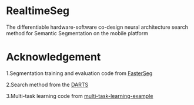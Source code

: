# RealtimeSeg
The differentiable hardware-software co-design neural architecture search method for Semantic Segmentation on the mobile platform 
# Acknowledgement
1.Segmentation training and evaluation code from [FasterSeg](https://github.com/VITA-Group/FasterSeg)

2.Search method from the [DARTS](https://github.com/quark0/darts)

3.Multi-task learning code from [multi-task-learning-example](https://github.com/yaringal/multi-task-learning-example)
